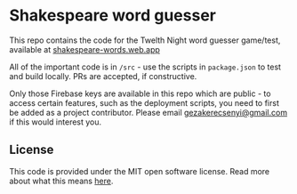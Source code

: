 # Shakespeare word guesser

This repo contains the code for the Twelth Night word guesser game/test, available at [shakespeare-words.web.app](https://shakespeare-words.web.app)

All of the important code is in `/src` - use the scripts in `package.json` to test and build locally. PRs are accepted, if constructive.

Only those Firebase keys are available in this repo which are public - to access certain features, such as the deployment scripts, you need to first be added as a project contributor. Please email [gezakerecsenyi@gmail.com](mailto:gezakerecsenyi@gmail.com) if this would interest you.

## License

This code is provided under the MIT open software license. Read more about what this means [here](https://opensource.org/licenses/MIT).
